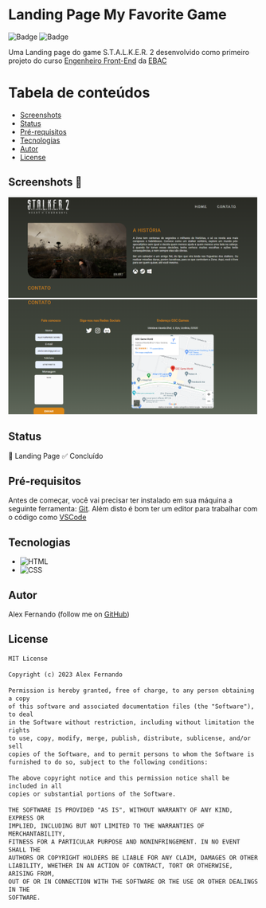 # Landing Page My Favorite Game

![Badge](https://img.shields.io/badge/HTML-%23f0a10f?style=for-the-badge&logo=ghost)
![Badge](https://img.shields.io/badge/CSS-%230f99f0?style=for-the-badge&logo=ghost)


Uma Landing page do game S.T.A.L.K.E.R. 2 desenvolvido como primeiro projeto do curso [Engenheiro Front-End](https://ebaconline.com.br/engenheiro-de-qualidade) da [EBAC](https://ebaconline.com.br/)

Tabela de conteúdos
=================
<!--ts-->
   * [Screenshots](#Screenshots)
   * [Status](#Status)
   * [Pré-requisitos](#Pré-requisitos)
   * [Tecnologias](#Tecnologias)
   * [Autor](#Autor)
   * [License](#License)
<!--te--> 

## Screenshots :camera_flash: 
<!-- You can add more screenshots here if you like -->
<img src="/screenshots/website.png" width="500px">
<img src="/screenshots/website-2.png" width="500px">

## Status

🚧  Landing Page ✅ Concluído

## Pré-requisitos

Antes de começar, você vai precisar ter instalado em sua máquina a seguinte ferramenta:
[Git](https://git-scm.com). 
Além disto é bom ter um editor para trabalhar com o código como [VSCode](https://code.visualstudio.com/)

## Tecnologias
- <img src="https://cdn.jsdelivr.net/gh/devicons/devicon/icons/html5/html5-original.svg" alt="HTML" width="40px" />
- <img src="https://cdn.jsdelivr.net/gh/devicons/devicon/icons/css3/css3-original.svg" alt="CSS" width="40px" />

## Autor
Alex Fernando (follow me on [GitHub](https://github.com/alexfsm23/))

## License
```
MIT License

Copyright (c) 2023 Alex Fernando

Permission is hereby granted, free of charge, to any person obtaining a copy
of this software and associated documentation files (the "Software"), to deal
in the Software without restriction, including without limitation the rights
to use, copy, modify, merge, publish, distribute, sublicense, and/or sell
copies of the Software, and to permit persons to whom the Software is
furnished to do so, subject to the following conditions:

The above copyright notice and this permission notice shall be included in all
copies or substantial portions of the Software.

THE SOFTWARE IS PROVIDED "AS IS", WITHOUT WARRANTY OF ANY KIND, EXPRESS OR
IMPLIED, INCLUDING BUT NOT LIMITED TO THE WARRANTIES OF MERCHANTABILITY,
FITNESS FOR A PARTICULAR PURPOSE AND NONINFRINGEMENT. IN NO EVENT SHALL THE
AUTHORS OR COPYRIGHT HOLDERS BE LIABLE FOR ANY CLAIM, DAMAGES OR OTHER
LIABILITY, WHETHER IN AN ACTION OF CONTRACT, TORT OR OTHERWISE, ARISING FROM,
OUT OF OR IN CONNECTION WITH THE SOFTWARE OR THE USE OR OTHER DEALINGS IN THE
SOFTWARE.
```
